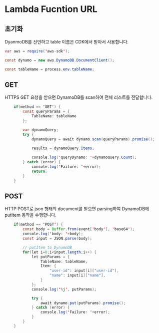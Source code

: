 # Lambda Fucntion URL


## 초기화

DyanmoDB를 선언하고 table 이름은 CDK에서 받아서 사용합니다. 

```java
var aws = require('aws-sdk');

const dynamo = new aws.DynamoDB.DocumentClient();

const tableName = process.env.tableName;
```

## GET

HTTPS GET 요청을 받으면 DynamoDB를 scan하여 전체 리스트를 전달합니다. 

```java
    if(method == 'GET') {
        const queryParams = {
            TableName: tableName
        };

        var dynamoQuery; 
        try {
            dynamoQuery = await dynamo.scan(queryParams).promise();

            results = dynamoQuery.Items;
    
            console.log('queryDynamo: '+dynamoQuery.Count);   
        } catch (error) {
            console.log('Failure: '+error);
            return;
        } 
    }
```

## POST

HTTP POST로 json 형태의 document를 받으면 parsing하여 DynamoDB에 putItem 동작을 수행합니다. 

```java
    if(method == 'POST') {
        const body = Buffer.from(event['body'], 'base64');        
        console.log('body: '+body);
        const input = JSON.parse(body);

        // putItem to DynamoDB
        for(let i=0;i<input.length;i++) {            
            let putParams = {
                TableName: tableName,
                Item: {
                    "user-id": input[i]["user-id"],
                    "name": input[i]["name"],
                } 
            };
            console.log('%j', putParams);

            try {
                await dynamo.put(putParams).promise();
            } catch (error) {
                console.log('Failure: '+error);
            }   
        }
    }
```    
